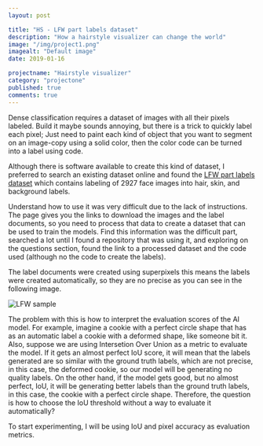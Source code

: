 ```yaml
---
layout: post

title: "HS - LFW part labels dataset"
description: "How a hairstyle visualizer can change the world"
image: "/img/project1.png"
imagealt: "Default image"
date: 2019-01-16

projectname: "Hairstyle visualizer"
category: "projectone"
published: true
comments: true
---
```


Dense classification requires a dataset of images with all their pixels labeled. Build it maybe sounds annoying, but there is a trick to quickly label each pixel; Just need to paint each kind of object that you want to segment on an image-copy using a solid color, then the color code can be turned into a label using code.

Although there is software available to create this kind of dataset, I preferred to search an existing dataset online and found the [LFW part labels dataset](http://vis-www.cs.umass.edu/lfw/part_labels/) which contains labeling of 2927 face images into hair, skin, and background labels.

Understand how to use it was very difficult due to the lack of instructions. The page gives you the links to download the images and the label documents, so you need to process that data to create a dataset that can be used to train the models. Find this information was the difficult part, searched a lot until I found a repository that was using it, and exploring on the questions section, found the link to a processed dataset and the code used (although no the code to create the labels).  

The label documents were created using superpixels this means the labels were created automatically, so they are no precise as you can see in the following image.

![LFW sample](../../../../img-posts/hairstyle/LFW-sample.png)

The problem with this is how to interpret the evaluation scores of the AI model. For example, imagine a cookie with a perfect circle shape that has as an automatic label a cookie with a deformed shape, like someone bit it. Also, suppose we are using Intersetion Over Union as a metric to evaluate the model. If it gets an almost perfect IoU score, it will mean that the labels generated are so similar with the ground truth labels, which are not precise, in this case, the deformed cookie, so our model will be generating no quality labels. On the other hand, if the model gets good, but no almost perfect, IoU, it will be generating better labels than the ground truth labels, in this case, the cookie with a perfect circle shape. Therefore, the question is how to choose the IoU threshold without a way to evaluate it automatically?


To start experimenting, I will be using IoU and pixel accuracy as evaluation metrics. 


